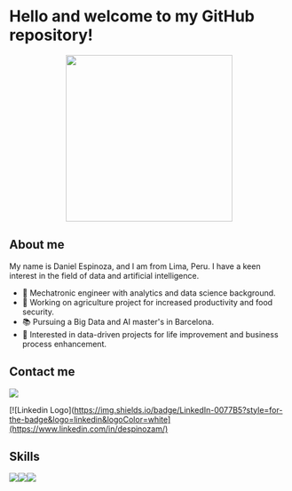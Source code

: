 <h1>Hello and welcome to my GitHub repository!</h1>

<p align="center">
  <img src="https://mir-s3-cdn-cf.behance.net/project_modules/hd/06f21a161921919.63cd7887d0a70.gif" width="300" height="300">
</p>

## About me
My name is Daniel Espinoza, and I am from Lima, Peru. I have a keen interest in the field of data and artificial intelligence.

- 🤖 Mechatronic engineer with analytics and data science background.
- 🔭 Working on agriculture project for increased productivity and food security.
- 📚 Pursuing a Big Data and AI master's in Barcelona.
- 👯 Interested in data-driven projects for life improvement and business process enhancement.

## Contact me
<img src="https://img.shields.io/badge/LinkedIn-0077B5?style=for-the-badge&logo=linkedin&logoColor=white">

[![Linkedin Logo](https://img.shields.io/badge/LinkedIn-0077B5?style=for-the-badge&logo=linkedin&logoColor=white](https://www.linkedin.com/in/despinozam/)


## Skills
<img src="https://img.shields.io/badge/Python-FFD43B?style=for-the-badge&logo=python&logoColor=blue"><img src="https://img.shields.io/badge/Jupyter-F37626.svg?&style=for-the-badge&logo=Jupyter&logoColor=white"><img src="https://img.shields.io/badge/Markdown-000000?style=for-the-badge&logo=markdown&logoColor=white">
